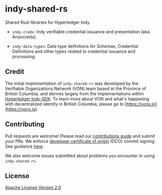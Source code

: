 # indy-shared-rs

Shared Rust libraries for Hyperledger Indy.

- `indy-credx`: Indy verifiable credential issuance and presentation (aka Anoncreds).

- `indy-data-types`: Data type definitions for Schemas, Credential Definitions and other types related to credential issuance and processing.

## Credit

The initial implementation of `indy-shared-rs` was developed by the Verifiable Organizations Network (VON) team based at the Province of British Columbia, and derives largely from the implementations within [Hyperledger Indy-SDK](https://github.com/hyperledger/indy-sdk). To learn more about VON and what's happening with decentralized identity in British Columbia, please go to [https://vonx.io](https://vonx.io).

## Contributing

Pull requests are welcome! Please read our [contributions guide](https://github.com/hyperledger/indy-shared-rs/blob/main/CONTRIBUTING.md) and submit your PRs. We enforce [developer certificate of origin](https://developercertificate.org/) (DCO) commit signing. See guidance [here](https://github.com/apps/dco).

We also welcome issues submitted about problems you encounter in using `indy-shared-rs`.

## License

[Apache License Version 2.0](https://github.com/hyperledger/indy-shared-rs/blob/main/LICENSE)
